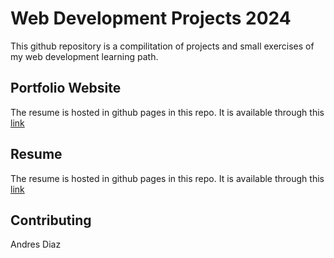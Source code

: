 # Web Development Projects 2024

This github repository is a compilitation of projects and small exercises of my web development learning path.

## Portfolio Website

The resume is hosted in github pages in this repo. It is available through this [link](https://diaz2070.github.io/web-dev-24/OnlineResume-withCSS/public/index.html)

## Resume

The resume is hosted in github pages in this repo. It is available through this [link](https://diaz2070.github.io/web-dev-24/OnlineResume/public/index.html)

## Contributing

Andres Diaz
